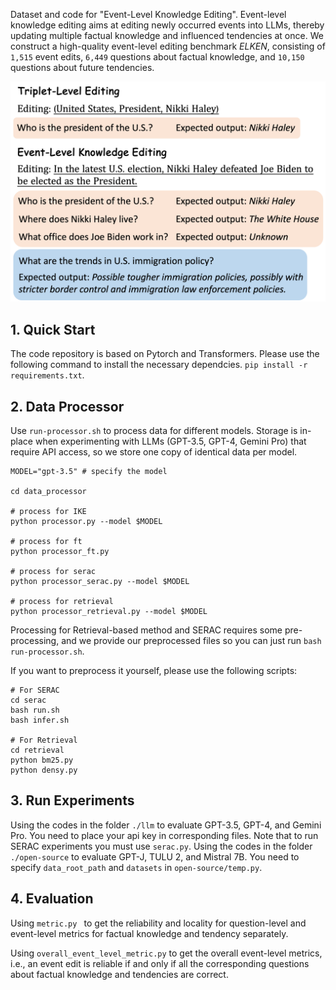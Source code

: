 Dataset and code for "Event-Level Knowledge Editing". Event-level knowledge editing aims at editing newly occurred events into LLMs, thereby updating multiple factual knowledge and influenced tendencies at once. We construct a high-quality event-level editing benchmark $ELKEN$, consisting of `1,515` event edits, `6,449` questions about factual knowledge, and `10,150` questions about future tendencies. 

![Event-Level Knowledge Editing](./imgs/figure1.png)

## 1. Quick Start
The code repository is based on Pytorch and Transformers. Please use the following command to install the necessary dependcies. `pip install -r requirements.txt`.

## 2. Data Processor
Use `run-processor.sh` to process data for different models. Storage is in-place when experimenting with LLMs (GPT-3.5, GPT-4, Gemini Pro) that require API access, so we store one copy of identical data per model. 
```
MODEL="gpt-3.5" # specify the model

cd data_processor

# process for IKE
python processor.py --model $MODEL

# process for ft
python processor_ft.py

# process for serac
python processor_serac.py --model $MODEL

# process for retrieval
python processor_retrieval.py --model $MODEL

```

Processing for Retrieval-based method and SERAC requires some pre-processing, and we provide our preprocessed files so you can just run `bash run-processor.sh`.

 If you want to preprocess it yourself, please use the following scripts:

```
# For SERAC
cd serac
bash run.sh
bash infer.sh

# For Retrieval
cd retrieval
python bm25.py
python densy.py

```



## 3. Run Experiments
Using the codes in the folder `./llm` to evaluate GPT-3.5, GPT-4, and Gemini Pro. You need to place your api key in corresponding files. Note that to run SERAC experiments you must use `serac.py`.
Using the codes in the folder `./open-source` to evaluate GPT-J, TULU 2, and Mistral 7B. You need to specify `data_root_path` and `datasets` in `open-source/temp.py`.



## 4. Evaluation

Using `metric.py ` to get the reliability and locality for question-level and event-level metrics for factual knowledge and tendency separately.

Using `overall_event_level_metric.py` to get the overall event-level metrics, i.e., an event edit is reliable if and only if all the corresponding questions about factual knowledge and tendencies are correct.

